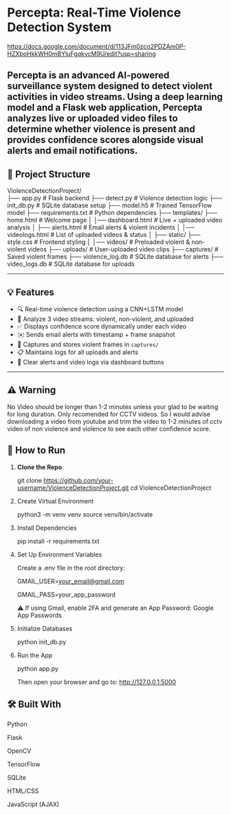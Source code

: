 # Percepta: Real-Time Violence Detection System

https://docs.google.com/document/d/113JFm0zco2PDZAm0P-HZXboHkkWH0mBYluFgqkvcM9U/edit?usp=sharing

**Percepta** is an advanced AI-powered surveillance system designed to detect violent activities in video streams. Using a deep learning model and a Flask web application, Percepta analyzes live or uploaded video files to determine whether violence is present and provides confidence scores alongside visual alerts and email notifications.
---

## 📂 Project Structure
ViolenceDetectionProject/  
├── app.py # Flask backend 
├── detect.py # Violence detection logic 
├── init_db.py # SQLite database setup 
├── model.h5 # Trained TensorFlow model 
├── requirements.txt # Python dependencies 
├── templates/ 
├── home.html # Welcome page    │
│── dashboard.html # Live + uploaded video analysis  │
├── alerts.html # Email alerts & violent incidents   │
│── videologs.html # List of uploaded videos & status  │
├── static/ 
├── style.css # Frontend styling │
│── videos/ # Preloaded violent & non-violent videos 
├── uploads/ # User-uploaded video clips 
├── captures/ # Saved violent frames 
├── violence_log.db # SQLite database for alerts 
├── video_logs.db # SQLite database for uploads  

---
## 💡 Features

- 🔍 Real-time violence detection using a CNN+LSTM model
- 🎥 Analyze 3 video streams: violent, non-violent, and uploaded
- ✅ Displays confidence score dynamically under each video
- ✉️ Sends email alerts with timestamp + frame snapshot
- 📸 Captures and stores violent frames in `captures/`
- 📋 Maintains logs for all uploads and alerts
- 🔄 Clear alerts and video logs via dashboard buttons

---
## ⚠️ Warning 

No Video should be longer than 1-2 minutes unless your glad to be waiting for long duration. Only recomended for CCTV videos. So I would advise downloading a video from youtube and trim  the video to 1-2 minutes of cctv video of non violence and violence to see each other confidence score.  

## 🚀 How to Run

1. **Clone the Repo**
   
   git clone https://github.com/your-username/ViolenceDetectionProject.git
   cd ViolenceDetectionProject

2. Create Virtual Environment

   python3 -m venv venv
   source venv/bin/activate

3. Install Dependencies

   pip install -r requirements.txt

4. Set Up Environment Variables

   Create a .env file in the root directory:

   GMAIL_USER=your_email@gmail.com

   GMAIL_PASS=your_app_password

   ⚠️ If using Gmail, enable 2FA and generate an App Password: Google App Passwords

5. Initialize Databases

   python init_db.py

6. Run the App

   python app.py

   Then open your browser and go to:
   http://127.0.0.1:5000


## 🛠 Built With
Python

Flask

OpenCV

TensorFlow

SQLite

HTML/CSS

JavaScript (AJAX)


